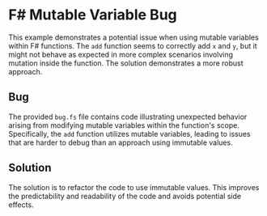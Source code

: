 # F# Mutable Variable Bug
This example demonstrates a potential issue when using mutable variables within F# functions.  The `add` function seems to correctly add `x` and `y`, but it might not behave as expected in more complex scenarios involving mutation inside the function. The solution demonstrates a more robust approach.

## Bug
The provided `bug.fs` file contains code illustrating unexpected behavior arising from modifying mutable variables within the function's scope. Specifically, the `add` function utilizes mutable variables, leading to issues that are harder to debug than an approach using immutable values.

## Solution
The solution is to refactor the code to use immutable values.   This improves the predictability and readability of the code and avoids potential side effects.